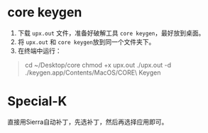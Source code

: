 # core keygen
1. 下载 `upx.out` 文件，准备好破解工具 `core keygen`，最好放到桌面。
2. 将 `upx.out` 和 `core keygen`放到同一个文件夹下。
3. 在终端中运行：
  > cd ~/Desktop/core
chmod +x upx.out
./upx.out -d ./keygen.app/Contents/MacOS/CORE\ Keygen

# Special-K
直接用Sierra自动补丁，先选补丁，然后再选择应用即可。

